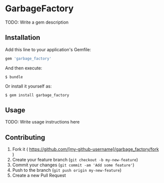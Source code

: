 # GarbageFactory

TODO: Write a gem description

## Installation

Add this line to your application's Gemfile:

```ruby
gem 'garbage_factory'
```

And then execute:

    $ bundle

Or install it yourself as:

    $ gem install garbage_factory

## Usage

TODO: Write usage instructions here

## Contributing

1. Fork it ( https://github.com/[my-github-username]/garbage_factory/fork )
2. Create your feature branch (`git checkout -b my-new-feature`)
3. Commit your changes (`git commit -am 'Add some feature'`)
4. Push to the branch (`git push origin my-new-feature`)
5. Create a new Pull Request
